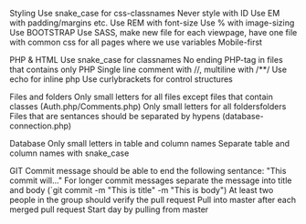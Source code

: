 Styling
Use snake_case for css-classnames
Never style with ID
Use EM with padding/margins etc.
Use REM with font-size
Use % with image-sizing
Use BOOTSTRAP
Use SASS, make new file for each viewpage, have one file with common css for all pages where we use variables
Mobile-first

PHP & HTML
Use snake_case for classnames
No ending PHP-tag in files that contains only PHP
Single line comment with //, multiline with /**/
Use echo for inline php
Use curlybrackets for control structures

Files and folders
Only small letters for all files except files that contain classes (Auth.php/Comments.php)
Only small letters for all foldersfolders
Files that are sentances should be separated by hypens (database-connection.php)

Database
Only small letters in table and column names
Separate table and column names with snake_case

GIT
Commit message should be able to end the following sentance: "This commit will..."
For longer commit messages separate the message into title and body (`git commit -m "This is title" -m "This is body")
At least two people in the group should verify the pull request
Pull into master after each merged pull request
Start day by pulling from master